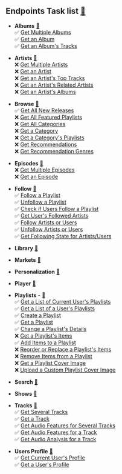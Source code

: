 ## Endpoints Task list [🔗](https://developer.spotify.com/documentation/web-api/reference/#reference-index)

- **Albums** [🔗](https://developer.spotify.com/documentation/web-api/reference/#category-albums)  
  ✅ [Get Multiple Albums](https://developer.spotify.com/documentation/web-api/reference/#endpoint-get-multiple-albums)  
  ✅ [Get an Album](https://developer.spotify.com/documentation/web-api/reference/#endpoint-get-an-album)  
  ✅ [Get an Album's Tracks](https://developer.spotify.com/documentation/web-api/reference/#endpoint-get-an-albums-tracks)

- **Artists** [🔗](https://developer.spotify.com/documentation/web-api/reference/#category-artists)  
  ❌ [Get Multiple Artists](https://developer.spotify.com/documentation/web-api/reference/#endpoint-get-multiple-artists)  
  ❌ [Get an Artist](https://developer.spotify.com/documentation/web-api/reference/#endpoint-get-an-artist)  
  ❌ [Get an Artist's Top Tracks](https://developer.spotify.com/documentation/web-api/reference/#endpoint-get-an-artists-top-tracks)  
  ❌ [Get an Artist's Related Artists](https://developer.spotify.com/documentation/web-api/reference/#endpoint-get-an-artists-related-artists)  
  ❌ [Get an Artist's Albums](https://developer.spotify.com/documentation/web-api/reference/#endpoint-get-an-artists-albums)  

- **Browse** [🔗](https://developer.spotify.com/documentation/web-api/reference/#category-browse)  
  ✅ [Get All New Releases](https://developer.spotify.com/documentation/web-api/reference/#endpoint-get-new-releases)    
  ❌ [Get All Featured Playlists](https://developer.spotify.com/documentation/web-api/reference/#endpoint-get-featured-playlists)  
  ❌ [Get All Categories](https://developer.spotify.com/documentation/web-api/reference/#endpoint-get-categories)  
  ❌ [Get a Category](https://developer.spotify.com/documentation/web-api/reference/#endpoint-get-a-category)  
  ❌ [Get a Category's Playlists](https://developer.spotify.com/documentation/web-api/reference/#endpoint-get-a-categories-playlists)  
  ❌ [Get Recommendations](https://developer.spotify.com/documentation/web-api/reference/#endpoint-get-recommendations)  
  ❌ [Get Recommendation Genres](https://developer.spotify.com/documentation/web-api/reference/#endpoint-get-recommendation-genres)  

- **Episodes** [🔗](https://developer.spotify.com/documentation/web-api/reference/#category-episodes)  
  ❌ [Get Multiple Episodes](https://developer.spotify.com/documentation/web-api/reference/#endpoint-get-multiple-episodes)  
  ❌ [Get an Episode](https://developer.spotify.com/documentation/web-api/reference/#endpoint-get-an-episode)  

- **Follow** [🔗](https://developer.spotify.com/documentation/web-api/reference/#category-follow)  
  ✅ [Follow a Playlist](https://developer.spotify.com/documentation/web-api/reference/#endpoint-follow-playlist)  
  ✅ [Unfollow a Playlist](https://developer.spotify.com/documentation/web-api/reference/#endpoint-unfollow-playlist)  
  ✅ [Check if Users Follow a Playlist](https://developer.spotify.com/documentation/web-api/reference/#endpoint-check-if-user-follows-playlist)  
  ✅ [Get User's Followed Artists](https://developer.spotify.com/documentation/web-api/reference/#endpoint-get-followed)  
  ✅ [Follow Artists or Users](https://developer.spotify.com/documentation/web-api/reference/#endpoint-follow-artists-users)  
  ✅ [Unfollow Artists or Users](https://developer.spotify.com/documentation/web-api/reference/#endpoint-unfollow-artists-users)  
  ✅ [Get Following State for Artists/Users](https://developer.spotify.com/documentation/web-api/reference/#endpoint-check-current-user-follows)  

- **Library** [🔗](https://developer.spotify.com/documentation/web-api/reference/#category-library)  

- **Markets** [🔗](https://developer.spotify.com/documentation/web-api/reference/#category-markets)  

- **Personalization** [🔗](https://developer.spotify.com/documentation/web-api/reference/#category-personalization)    

- **Player** [🔗](https://developer.spotify.com/documentation/web-api/reference/#category-player)  

- **Playlists** - [🔗](https://developer.spotify.com/documentation/web-api/reference/#category-playlists)    
  ✅ [Get a List of Current User's Playlists](https://developer.spotify.com/documentation/web-api/reference/#endpoint-get-a-list-of-current-users-playlists)    
  ✅ [Get a List of a User's Playlists](https://developer.spotify.com/documentation/web-api/reference/#endpoint-get-list-users-playlists)  
  ✅ [Create a Playlist](https://developer.spotify.com/documentation/web-api/reference/#endpoint-create-playlist)  
  ✅ [Get a Playlist](https://developer.spotify.com/documentation/web-api/reference/#endpoint-get-playlist)  
  ✅ [Change a Playlist's Details](https://developer.spotify.com/documentation/web-api/reference/#endpoint-change-playlist-details)  
  ❌ [Get a Playlist's Items](https://developer.spotify.com/documentation/web-api/reference/#endpoint-get-playlists-tracks)  
  ✅ [Add Items to a Playlist](https://developer.spotify.com/documentation/web-api/reference/#endpoint-add-tracks-to-playlist)  
  ❌ [Reorder or Replace a Playlist's Items](https://developer.spotify.com/documentation/web-api/reference/#endpoint-reorder-or-replace-playlists-tracks)  
  ❌ [Remove Items from a Playlist](https://developer.spotify.com/documentation/web-api/reference/#endpoint-remove-tracks-playlist)  
  ❌ [Get a Playlist Cover Image](https://developer.spotify.com/documentation/web-api/reference/#endpoint-get-playlist-cover)  
  ❌ [Upload a Custom Playlist Cover Image](https://developer.spotify.com/documentation/web-api/reference/#endpoint-upload-custom-playlist-cover)  

- **Search** [🔗](https://developer.spotify.com/documentation/web-api/reference/#category-search)  

- **Shows** [🔗](https://developer.spotify.com/documentation/web-api/reference/#category-search)  

- **Tracks** [🔗](https://developer.spotify.com/documentation/web-api/reference/#category-tracks)  
  ✅ [Get Several Tracks](https://developer.spotify.com/documentation/web-api/reference/#endpoint-get-several-tracks)  
  ✅ [Get a Track](https://developer.spotify.com/documentation/web-api/reference/#endpoint-get-track)  
  ✅ [Get Audio Features for Several Tracks](https://developer.spotify.com/documentation/web-api/reference/#endpoint-get-several-audio-features)  
  ✅ [Get Audio Features for a Track](https://developer.spotify.com/documentation/web-api/reference/#endpoint-get-audio-features)  
  ✅ [Get Audio Analysis for a Track](https://developer.spotify.com/documentation/web-api/reference/#endpoint-get-audio-analysis)  

- **Users Profile** [🔗](https://developer.spotify.com/documentation/web-api/reference/#category-users-profile)  
  ✅ [Get Current User's Profile](https://developer.spotify.com/documentation/web-api/reference/#endpoint-get-current-users-profile)  
  ✅ [Get a User's Profile](https://developer.spotify.com/documentation/web-api/reference/#endpoint-get-users-profile)  
